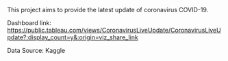 This project aims to provide the latest update of coronavirus COVID-19. 

Dashboard link: 
https://public.tableau.com/views/CoronavirusLiveUpdate/CoronavirusLiveUpdate?:display_count=y&:origin=viz_share_link

Data Source:
Kaggle

